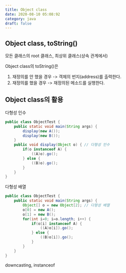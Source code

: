 ```yaml
---
title: Object class
date: 2020-08-10 05:08:92
category: java
draft: false
---
```


## Object class, toString()

모든 클래스의 root 클래스, 최상위 클래스(상속 관계에서)

Object class의 toString()은
1. 재정의를 안 했을 경우 -> 객체의 번지(address)를 출력한다.
2. 재정의를 했을 경우 -> 재정의된 메소드를 실행한다.


## Object class의 활용

다형성 인수

```java
public class ObjectTest {
    public static void main(String args) {
        display(new A());
        display(new B());
    }
    public void display(Object o) { // 다형성 인수
        if(o instanceof A) {
            ((A)o).go();
        } else {
            ((B)o).go();
        }
    }
}
```

다형성 배열

```java
public class ObjectTest {
    public static void main(String args) {
        Object[] o = new Object[2]; // 다형성 배열
        o[0] = new A();
        o[1] = new B();
        for(int i=0; i=o.length; i++) {
            if(o[i] instanceof A) {
                ((A)o[i]).go();
            } else {
                ((B)o[i]).go();
            }
        }
    }
}
```

downcasting, instanceof